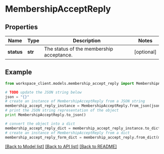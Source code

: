 # MembershipAcceptReply


## Properties
Name | Type | Description | Notes
------------ | ------------- | ------------- | -------------
**status** | **str** | The status of the membership acceptance. | [optional] 

## Example

```python
from workspace_client.models.membership_accept_reply import MembershipAcceptReply

# TODO update the JSON string below
json = "{}"
# create an instance of MembershipAcceptReply from a JSON string
membership_accept_reply_instance = MembershipAcceptReply.from_json(json)
# print the JSON string representation of the object
print MembershipAcceptReply.to_json()

# convert the object into a dict
membership_accept_reply_dict = membership_accept_reply_instance.to_dict()
# create an instance of MembershipAcceptReply from a dict
membership_accept_reply_form_dict = membership_accept_reply.from_dict(membership_accept_reply_dict)
```
[[Back to Model list]](../README.md#documentation-for-models) [[Back to API list]](../README.md#documentation-for-api-endpoints) [[Back to README]](../README.md)


